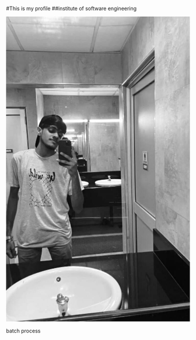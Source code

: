 #This is my profile
##institute of software engineering

![ image ](assets/images/pic2.jpg)

batch process